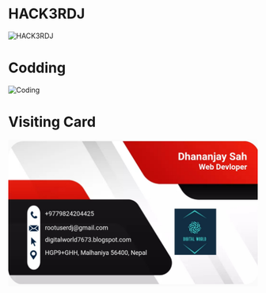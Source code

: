 
# HACK3RDJ

<img alt="HACK3RDJ" src="https://github.com/rootuserdj/rootuserdj/blob/master/15667.gif">


# Codding

<img alt="Coding"  src="https://c.tenor.com/qJ5evVs-_uUAAAAC/coding.gif">


# Visiting Card

<img src="https://github.com/rootuserdj/rootuserdj/blob/master/Screenshot_2022-08-11-01-44-59-05_4a5c017d345573e8ef682f0cf07146f7.jpg" >
